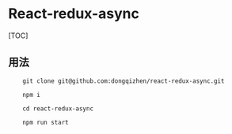 # React-redux-async

[TOC]

## 用法

```
    git clone git@github.com:dongqizhen/react-redux-async.git

    npm i

    cd react-redux-async

    npm run start
```